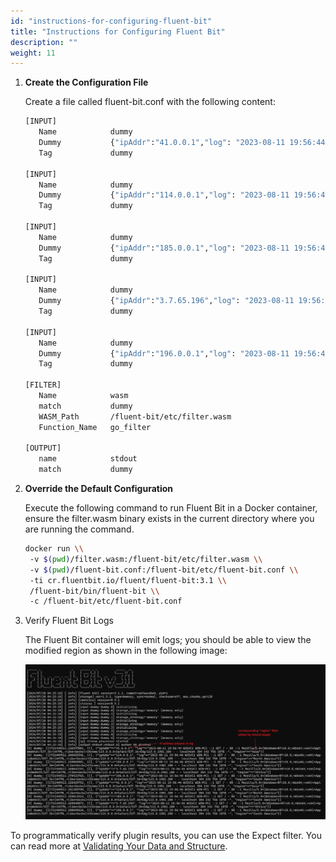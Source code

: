 ```yaml
---
id: "instructions-for-configuring-fluent-bit"
title: "Instructions for Configuring Fluent Bit"
description: ""
weight: 11
---
```


1. **Create the Configuration File**

    Create a file called fluent-bit.conf with the following content:

    ```bash
    [INPUT]
       Name            dummy
       Dummy           {"ipAddr":"41.0.0.1","log": "2023-08-11 19:56:44 W3SVC1 WIN-PC1 ::1 GET / - 80 ::1 Mozilla/5.0+(Windows+NT+10.0;+Win64;+x64)+AppleWebKit/537.36+(KHTML,+like+Gecko)+Chrome/115.0.0.0+Safari/537.36+Edg/115.0.1901.200 - - localhost 304 142 756 1078 -"}
       Tag             dummy

    [INPUT]
       Name            dummy
       Dummy           {"ipAddr":"114.0.0.1","log": "2023-08-11 19:56:44 W3SVC1 WIN-PC1 ::1 GET / - 80 ::1 Mozilla/5.0+(Windows+NT+10.0;+Win64;+x64)+AppleWebKit/537.36+(KHTML,+like+Gecko)+Chrome/115.0.0.0+Safari/537.36+Edg/115.0.1901.200 - - localhost 304 142 756 1078 -"}
       Tag             dummy

    [INPUT]
       Name            dummy
       Dummy           {"ipAddr":"185.0.0.1","log": "2023-08-11 19:56:44 W3SVC1 WIN-PC1 ::1 GET / - 80 ::1 Mozilla/5.0+(Windows+NT+10.0;+Win64;+x64)+AppleWebKit/537.36+(KHTML,+like+Gecko)+Chrome/115.0.0.0+Safari/537.36+Edg/115.0.1901.200 - - localhost 304 142 756 1078 -"}
       Tag             dummy

    [INPUT]
       Name            dummy
       Dummy           {"ipAddr":"3.7.65.196","log": "2023-08-11 19:56:44 W3SVC1 WIN-PC1 ::1 GET / - 80 ::1 Mozilla/5.0+(Windows+NT+10.0;+Win64;+x64)+AppleWebKit/537.36+(KHTML,+like+Gecko)+Chrome/115.0.0.0+Safari/537.36+Edg/115.0.1901.200 - - localhost 304 142 756 1078 -"}
       Tag             dummy

    [INPUT]
       Name            dummy
       Dummy           {"ipAddr":"196.0.0.1","log": "2023-08-11 19:56:44 W3SVC1 WIN-PC1 ::1 GET / - 80 ::1 Mozilla/5.0+(Windows+NT+10.0;+Win64;+x64)+AppleWebKit/537.36+(KHTML,+like+Gecko)+Chrome/115.0.0.0+Safari/537.36+Edg/115.0.1901.200 - - localhost 304 142 756 1078 -"}
       Tag             dummy

    [FILTER]
       Name            wasm
       match           dummy
       WASM_Path       /fluent-bit/etc/filter.wasm
       Function_Name   go_filter

    [OUTPUT]
       name            stdout
       match           dummy
    ```

2. **Override the Default Configuration**

    Execute the following command to run Fluent Bit in a Docker container, ensure the filter.wasm binary exists in the current directory where you are running the command.

    ```bash
    docker run \\
     -v $(pwd)/filter.wasm:/fluent-bit/etc/filter.wasm \\
     -v $(pwd)/fluent-bit.conf:/fluent-bit/etc/fluent-bit.conf \\
     -ti cr.fluentbit.io/fluent/fluent-bit:3.1 \\
     /fluent-bit/bin/fluent-bit \\
     -c /fluent-bit/etc/fluent-bit.conf
    ```

3. Verify Fluent Bit Logs

    The Fluent Bit container will emit logs; you should be able to view the modified region as shown in the following image:

    ![verify-fluent-bit-logs](verify-fluent-bit-logs.png)

To programmatically verify plugin results, you can use the Expect filter. You can read more at [Validating Your Data and Structure](https://docs.fluentbit.io/manual/local-testing/validating-your-data-and-structure).